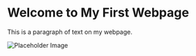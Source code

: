 <html lang="en">
<head>
    <meta charset="UTF-8">
    <meta name="viewport" content="width=device-width, initial-scale=1.0">
    <title>My First Webpage</title>
</head>
<body>
    <h1>Welcome to My First Webpage</h1>
    <p>This is a paragraph of text on my webpage.</p>
    <img src="https://via.placeholder.com/150" alt="Placeholder Image">
</body>
</html>
